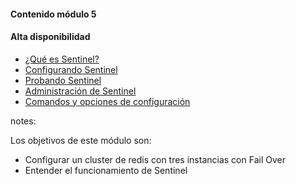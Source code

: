 #### Contenido módulo 5

#### Alta disponibilidad

* [¿Qué es Sentinel?](/#what_is_sentinel)
* [Configurando Sentinel](/#setting_up_sentinel)
* [Probando Sentinel](/#testing_sentinel)
* [Administración de Sentinel](/#administrating_sentinel)
* [Comandos y opciones de configuración](/#commands_and_configuration_options)

notes:

Los objetivos de este módulo son:

* Configurar un cluster de redis con tres instancias con Fail Over
* Entender el funcionamiento de Sentinel